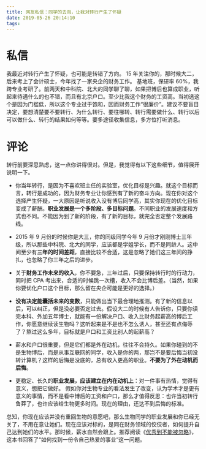 ```yaml
---
title: 网友私信：同学的去向，让我对转行产生了怀疑
date: 2019-05-26 20:14:10
tags:
---
```


# 私信
我最近对转行产生了怀疑，也可能是转错了方向。 15 年关注你的，那时候大二，后来考上了会计硕士，今年找了一家央企的财务工作。 基地班，保研率 60%，我跨专业考研了。前两天和中科院、北大的同学聊了聊，如果把博后也算成职业，听起来待遇什么的也不错，而且有北京户口。至少比我这个财务的工资高。当初选这个是因为门槛低，所以这个专业过于饱和，因而财务工作“很廉价”。建议不要盲目决定，要想清楚要不要转行、为什么转行、要往哪转、转行需要做什么、转行以后可以做什么、转行的结果如何等等。要多途径收集信息，多方位打听消息。

# 评论
转行前要深思熟虑，这一点你讲得很对。但是，我觉得有以下这些细节，值得展开说明一下。

- 你当年转行，是因为不喜欢班主任的实验室，优化目标是兴趣。就这个目标而言，转行是成功的，因为财务专业让你感到有了新的奋斗方向。现在你对这个选择产生怀疑，一大原因是听说收入没有博后同学高，其实你现在的优化目标变成了薪酬。**职业发展是一个多阶段、多目标问题**。不同职业的发展速度和方式也不同。不能因为到了新的阶段，有了新的目标，就完全否定整个发展路线。

- 2015 年 9 月份的时候你是大三，你的同级同学今年 9 月份才刚刚博士三年级，所以那些中科院、北大的同学，应该都是学姐学长，而不是同龄人。这中间至少有**三年的时间差距**，直接比较不合适，这是忽略了她们这三年间的挣扎，也忽略了你三年之后的进步。

- 关于**财务工作未来的收入**，你不要急，三年过后，只要保持转行时的行动力，同时把 CPA 考出来，合适的时候跳一次槽，收入不会比博后差。（当然，如果你要优化户口这个目标，那么留在央企可能是更好的选择。）

- **没有决定能囊括未来的变数**，只能做出当下最合理地推测。有了新的信息以后，可以纠正，但是没必要否定过去。假设大二的时候有人告诉你，只要你读完本科、外加五年博士，就能有一份解决户口、收入比财务起薪高的博后工作，你愿意继续读生物吗？这听起来是不是也不怎么诱人，甚至还有点侮辱了？熬过这么多年，目标就是户口和工资比别人的起薪高？

- 薪水和户口很重要，但是它们都是外在动机，往往不会持久。如果你碰到的不是生物博后，而是从事互联网的同学，收入是你的两，那岂不是要后悔当初没转计算机？这样的后悔是没底的，总有收入更高的职业。**不要为了外在动机而后悔**。

- 更稳定、长久的**职业发展，应该建立在内在动机上**：对一件事有热情，觉得有意义，想把它做好。 假如你对生物专业的看法发生了改变，认为学术才是更有意义的事情，而不是看中博后的工资和户口，那么才值得反思：也许当初转行鲁莽了，也许应该给生物更多时间。现在的理由，还达不到后悔的标准。

总知，你现在应该并没有重回生物的意愿吧，那么生物同学的职业发展和你已经无关了，不用在意让她们。现在应该对标的，是同在财务领域的佼佼者，如何提升自己达到她们的水平。那时候，薪水自然会跟上。推荐阅读《[优秀到不能被忽略](https://book.douban.com/subject/26781120/)》，这本书回答了“如何找到一份令自己热爱的事业“这一问题。
